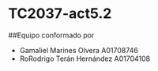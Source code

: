 # TC2037-act5.2

##Equipo conformado por
- Gamaliel Marines Olvera A01708746
- RoRodrigo Terán Hernández A01704108

